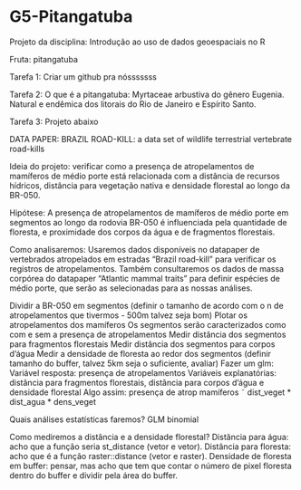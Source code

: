 # G5-Pitangatuba
Projeto da disciplina: Introdução ao uso de dados geoespaciais no R

Fruta: pitangatuba

Tarefa 1: Criar um github pra nósssssss 

Tarefa 2: O que é a pitangatuba: Myrtaceae arbustiva do gênero Eugenia. Natural e endêmica dos litorais do Rio de Janeiro e Espírito Santo.

Tarefa 3: Projeto abaixo

DATA PAPER: BRAZIL ROAD-KILL: a data set of wildlife terrestrial vertebrate road-kills

Ideia do projeto: verificar como a presença de atropelamentos de mamíferos de médio porte está relacionada com a distância de recursos hídricos, distância para vegetação nativa e densidade florestal ao longo da BR-050.

Hipótese: A presença de atropelamentos de mamíferos de médio porte em segmentos ao longo da rodovia BR-050 é influenciada pela quantidade de floresta, e proximidade dos corpos da água e de fragmentos florestais. 

Como analisaremos: Usaremos dados disponíveis no datapaper de vertebrados atropelados em estradas “Brazil road-kill” para verificar os registros de atropelamentos. Também consultaremos os dados de massa corpórea do datapaper “Atlantic mammal traits” para definir espécies de médio porte, que serão as selecionadas para as nossas análises.

Dividir a BR-050 em segmentos (definir o tamanho de acordo com o n de atropelamentos que tivermos - 500m talvez seja bom)
Plotar os atropelamentos dos mamíferos
Os segmentos serão caracterizados como com e sem a presença de atropelamentos 
Medir distância dos segmentos para fragmentos florestais
Medir distância dos segmentos para corpos d’água
Medir a densidade de floresta ao redor dos segmentos (definir tamanho do buffer, talvez 5km seja o suficiente, avaliar)
Fazer um glm:
Variável resposta: presença de atropelamentos
Variáveis explanatórias: distância para fragmentos florestais, distância para corpos d’água e densidade florestal
Algo assim: presença de atrop mamíferos ˜ dist_veget * dist_agua * dens_veget

Quais análises estatísticas faremos?
GLM binomial

Como mediremos a distância  e a densidade florestal? 
Distância para água: acho que a função seria st_distance (vetor e vetor).
Distância para floresta: acho que é a função raster::distance (vetor e raster).
Densidade de floresta em buffer: pensar, mas acho que tem que contar o número de pixel floresta dentro do buffer e dividir pela área do buffer.

